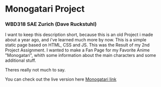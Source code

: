# Monogatari Project 

### WBD318 SAE Zurich (Dave Ruckstuhl)

I want to keep this description short, because this is an old Project i made about a year ago, and i've learned much more by now. This is a simple static page based on HTML, CSS and JS.
This was the Result of my 2nd Project Assignment. I wanted to make a Fan Page for my Favorite Anime "Monogatari", whith some information about the main characters and some additional stuff.

Theres really not much to say.

You can check out the live version here [Monogatari link](https://davekaito.github.io/Monogatari/)
